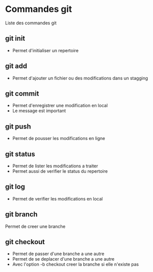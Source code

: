  # Commandes git

Liste des commandes git

## git init
- Permet d'initialiser un repertoire

## git add
- Permet d'ajouter un fichier ou des modifications dans un stagging

## git commit
- Permet d'enregistrer une modification en local
- Le message est important

## git push
- Permet de pousser les modifications en ligne

## git status
- Permet de lister les modifications a traiter
- Permet aussi de verifier le status du repertoire 

## git log
- Permet de verifier les modifications en local

## git branch
Permet de creer une branche

## git checkout 
- Permet de passer d'une branche a une autre
- Permet de se deplacer d'une branche a une autre
- Avec l'option -b checkout creer la branche si elle n'existe pas
